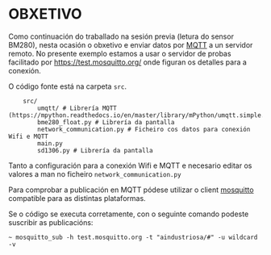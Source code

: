 # OBXETIVO

Como continuación do traballado na sesión previa (letura do sensor BM280), nesta ocasión o obxetivo e enviar datos por [MQTT](https://mqtt.org/) a un servidor remoto. No presente exemplo estamos a usar o servidor de probas facilitado por https://test.mosquitto.org/ onde figuran os detalles para a conexión.

O código fonte está na carpeta `src`.

```
    src/
        umqtt/ # Librería MQTT (https://mpython.readthedocs.io/en/master/library/mPython/umqtt.simple.html)
        bme280_float.py # Librería da pantalla
        network_communication.py # Ficheiro cos datos para conexión Wifi e MQTT
        main.py
        sd1306.py # Librería da pantalla
```

Tanto a configuración para a conexión Wifi e MQTT e necesario editar os valores a man no
ficheiro `network_communication.py`

Para comprobar a publicación en MQTT pódese utilizar o client [mosquitto](https://mosquitto.org/download/) compatible para as distintas plataformas.

Se o código se executa corretamente, con o seguinte comando podeste suscribir as publicacións:

`~ mosquitto_sub -h test.mosquitto.org -t "aindustriosa/#" -u wildcard -v`
